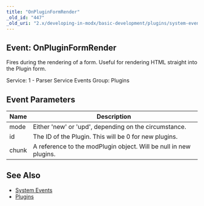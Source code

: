 ```yaml
---
title: "OnPluginFormRender"
_old_id: "447"
_old_uri: "2.x/developing-in-modx/basic-development/plugins/system-events/onpluginformrender"
---
```


## Event: OnPluginFormRender

Fires during the rendering of a form. Useful for rendering HTML straight into the Plugin form.

Service: 1 - Parser Service Events
Group: Plugins

## Event Parameters

| Name  | Description                                                       |
| ----- | ----------------------------------------------------------------- |
| mode  | Either 'new' or 'upd', depending on the circumstance.             |
| id    | The ID of the Plugin. This will be 0 for new plugins.             |
| chunk | A reference to the modPlugin object. Will be null in new plugins. |

## See Also

- [System Events](extending-modx/plugins/system-events "System Events")
- [Plugins](extending-modx/plugins "Plugins")
